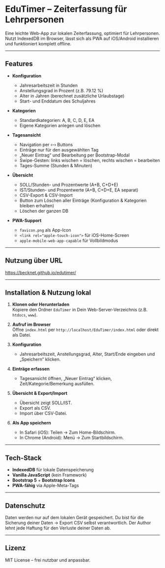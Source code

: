# EduTimer – Zeiterfassung für Lehrpersonen

Eine leichte Web-App zur lokalen Zeiterfassung, optimiert für Lehrpersonen. Nutzt IndexedDB im Browser, lässt sich als PWA auf iOS/Android installieren und funktioniert komplett offline.

---

## Features

- **Konfiguration**
  - Jahresarbeitszeit in Stunden
  - Anstellungsgrad in Prozent (z.B. 79.12 %)
  - Alter in Jahren (berechnet zusätzliche Urlaubstage)
  - Start- und Enddatum des Schuljahres

- **Kategorien**
  - Standardkategorien: A, B, C, D, E, EA
  - Eigene Kategorien anlegen und löschen

- **Tagesansicht**
  - Navigation per ‹–› Buttons
  - Einträge nur für den ausgewählten Tag
  - „Neuer Eintrag“ und Bearbeitung per Bootstrap-Modal
  - Swipe-Gesten: links wischen = löschen, rechts wischen = bearbeiten
  - Tages-Summe (Stunden & Minuten)

- **Übersicht**
  - SOLL/Stunden- und Prozentwerte (A+B, C+D+E)
  - IST/Stunden- und Prozentwerte (A+B, C+D+E, EA separat)
  - CSV-Export & CSV-Import
  - Button zum Löschen aller Einträge (Konfiguration & Kategorien bleiben erhalten)
  - Löschen der ganzen DB

- **PWA-Support**
  - `favicon.png` als App-Icon
  - `<link rel="apple-touch-icon">` für iOS-Home-Screen
  - `apple-mobile-web-app-capable` für Vollbildmodus

---

## Nutzung über URL
https://becknet.github.io/edutimer/

---

## Installation & Nutzung lokal

1. **Klonen oder Herunterladen**  
   Kopiere den Ordner `EduTimer` in Dein Web-Server-Verzeichnis (z.B. `htdocs`, `www`).

2. **Aufruf im Browser**  
   Öffne `index.html` per `http://localhost/EduTimer/index.html` oder direkt als Datei.

3. **Konfiguration**  
   - Jahresarbeitszeit, Anstellungsgrad, Alter, Start/Ende eingeben und „Speichern“ klicken.

4. **Einträge erfassen**  
   - Tagesansicht öffnen, „Neuer Eintrag“ klicken, Zeit/Kategorie/Bemerkung ausfüllen.

5. **Übersicht & Export/Import**  
   - Übersicht zeigt SOLL/IST.  
   - Export als CSV.  
   - Import über CSV-Datei.

6. **Als App speichern**  
   - In Safari (iOS): Teilen → Zum Home-Bildschirm.  
   - In Chrome (Android): Menü → Zum Startbildschirm.

---

## Tech-Stack

- **IndexedDB** für lokale Datenspeicherung  
- **Vanilla JavaScript** (kein Framework)  
- **Bootstrap 5** + **Bootstrap Icons**  
- **PWA-fähig** via Apple-Meta-Tags

---

## Datenschutz

Daten werden nur auf dem lokalen Gerät gespeichert.
Du bist für die Sicherung deiner Daten -> Export CSV selbst verantwortlich.
Der Author lehnt jede Haftung für den Verluste deiner Daten ab.



---

## Lizenz

MIT License – frei nutzbar und anpassbar.